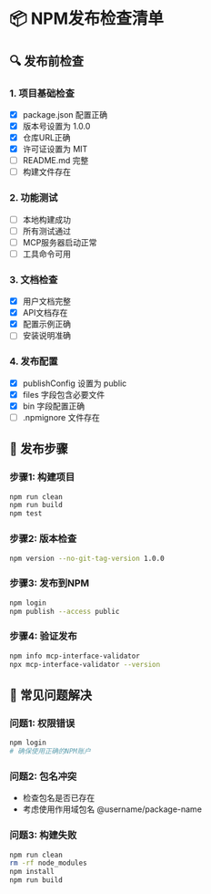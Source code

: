 # 📦 NPM发布检查清单

## 🔍 发布前检查

### 1. 项目基础检查
- [x] package.json 配置正确
- [x] 版本号设置为 1.0.0
- [x] 仓库URL正确
- [x] 许可证设置为 MIT
- [ ] README.md 完整
- [ ] 构建文件存在

### 2. 功能测试
- [ ] 本地构建成功
- [ ] 所有测试通过
- [ ] MCP服务器启动正常
- [ ] 工具命令可用

### 3. 文档检查
- [x] 用户文档完整
- [x] API文档存在
- [x] 配置示例正确
- [ ] 安装说明准确

### 4. 发布配置
- [x] publishConfig 设置为 public
- [x] files 字段包含必要文件
- [x] bin 字段配置正确
- [ ] .npmignore 文件存在

## 🚀 发布步骤

### 步骤1: 构建项目
```bash
npm run clean
npm run build
npm test
```

### 步骤2: 版本检查
```bash
npm version --no-git-tag-version 1.0.0
```

### 步骤3: 发布到NPM
```bash
npm login
npm publish --access public
```

### 步骤4: 验证发布
```bash
npm info mcp-interface-validator
npx mcp-interface-validator --version
```

## 🔧 常见问题解决

### 问题1: 权限错误
```bash
npm login
# 确保使用正确的NPM账户
```

### 问题2: 包名冲突
- 检查包名是否已存在
- 考虑使用作用域包名 @username/package-name

### 问题3: 构建失败
```bash
npm run clean
rm -rf node_modules
npm install
npm run build
```
